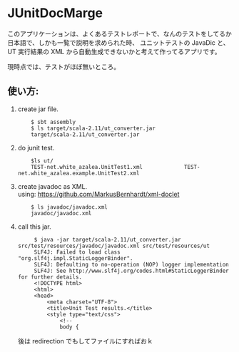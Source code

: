 # JUnitDocMarge

このアプリケーションは、よくあるテストレポートで、なんのテストをしてるか日本語で、しかも一覧で説明を求められた時、
ユニットテストの JavaDic と、UT 実行結果の XML から自動生成できないかと考えて作ってるアプリです。

現時点では、テストがほぼ無いところ。

## 使い方:

1. create jar file.
    ```
        $ sbt assembly
        $ ls target/scala-2.11/ut_converter.jar 
        target/scala-2.11/ut_converter.jar
    ```
2. do junit test.
    ```
        $ls ut/
        TEST-net.white_azalea.UnitTest1.xml             TEST-net.white_azalea.example.UnitTest2.xml
    ```
3. create javadoc as XML.  
   using: https://github.com/MarkusBernhardt/xml-doclet
   ```$xslt
       $ ls javadoc/javadoc.xml
       javadoc/javadoc.xml
   ```
4. call this jar.
   ```$xslt
        $ java -jar target/scala-2.11/ut_converter.jar src/test/resources/javadoc/javadoc.xml src/test/resources/ut
        SLF4J: Failed to load class "org.slf4j.impl.StaticLoggerBinder".
        SLF4J: Defaulting to no-operation (NOP) logger implementation
        SLF4J: See http://www.slf4j.org/codes.html#StaticLoggerBinder for further details.
        <!DOCTYPE html>
        <html>
        <head>
            <meta charset="UTF-8">
            <title>Unit Test results.</title>
            <style type="text/css">
                <!--
                body {
   ```
   後は redirection でもしてファイルにすればおｋ